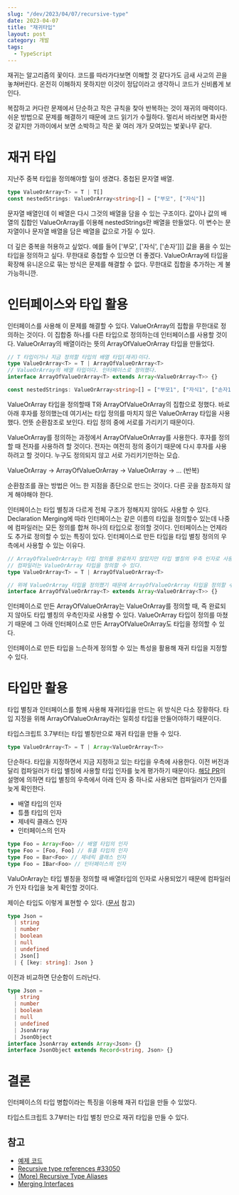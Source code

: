 ```yaml
---
slug: "/dev/2023/04/07/recursive-type"
date: 2023-04-07
title: "재귀타입"
layout: post
category: 개발
tags:
  - TypeScript
---
```


재귀는 알고리즘의 꽃이다. 코드를 따라가다보면 이해할 것 같다가도 금새 사고의 끈을 놓쳐버린다. 온전히 이해하지 못하지만 이것이 정답이라고 생각하니 코드가 신비롭게 보인다.

복잡하고 커다란 문제에서 단순하고 작은 규칙을 찾아 반복하는 것이 재귀의 매력이다. 쉬운 방법으로 문제를 해결하기 때문에 코드 읽기가 수월하다. 멀리서 바라보면 화사한 것 같지만 가까이에서 보면 소박하고 작은 꽃 여러 개가 모여있는 벛꽃나무 같다.

# 재귀 타입

지난주 중복 타입을 정의해야할 일이 생겼다. 중첩된 문자열 배열.

```ts
type ValueOrArray<T> = T | T[]
const nestedStrings: ValueOrArray<string>[] = ["부모", ["자식"]]
```

문자열 배열인데 이 배열은 다시 그것의 배열을 담을 수 있는 구조이다. 값이나 값의 배열의 집합인 ValueOrArray를 이용해 nestedStrings란 배열을 만들었다. 이 변수는 문자열이나 문자열 배열을 담은 배열을 값으로 가질 수 있다.

더 깊은 중복을 허용하고 싶었다. 예를 들어 ['부모', ['자식', ['손자']]] 값을 품을 수 있는 타입을 정의하고 싶다. 무한대로 중첩할 수 있으면 더 좋겠다. ValueOrArray에 타입을 확장해 유니온으로 묶는 방식은 문제를 해결할 수 없다. 무한대로 집합을 추가하는 게 불가능하니깐.

# 인터페이스와 타입 활용

인터페이스를 사용해 이 문제를 해결할 수 있다. ValueOrArray의 집합을 무한대로 정의하는 것이다. 이 집합중 하나를 다른 타입으로 정의하는데 인터페이스를 사용할 것이다. ValueOrArray의 배열이라는 뜻의 ArrayOfValueOrArray 타입을 만들었다.

```ts
// T 타입이거나 지금 정의할 타입의 배열 타입(재귀)이다.
type ValueOrArray<T> = T | ArrayOfValueOrArray<T>
// ValueOrArray의 배열 타입이다. 인터페이스로 정의했다.
interface ArrayOfValueOrArray<T> extends Array<ValueOrArray<T>> {}

const nestedStrings: ValueOrArray<string>[] = ["부모1", ["자식1", ["손자1"]]]
```

ValueOrArray<T> 타입을 정의할때 T와 ArrayOfValueOrArray<T>의 집합으로 정했다. 바로 아래 후자를 정의했는데 여기서는 타입 정의를 마치지 않은 ValueOrArray 타입을 사용했다. 언뜻 순환참조로 보인다. 타입 정의 중에 서로를 가리키기 때문이다.

ValueOrArray를 정의하는 과정에서 ArrayOfValueOrArray를 사용한다. 후자를 정의할 때 전자를 사용하려 할 것이다. 전자는 여전히 정의 중이기 때문에 다시 후자를 사용하려고 할 것이다. 누구도 정의되지 않고 서로 가리키기만하는 모습.

ValueOrArray → ArrayOfValueOrArray → ValueOrArray → ... (반복)

순환참조를 끊는 방법은 어느 한 지점을 종단으로 만드는 것이다. 다른 곳을 참조하지 않게 해야해야 한다.

인터페이스는 타입 별칭과 다르게 전체 구조가 정해지지 않아도 사용할 수 있다. Declaration Merging에 따라 인터페이스는 같은 이름의 타입을 정의할수 있는데 나중에 컴파일러는 모든 정의를 합쳐 하나의 타입으로 정의할 것이다. 인터페이스는 언제라도 추가로 정의할 수 있는 특징이 있다. 인터페이스로 만든 타입을 타입 별칭 정의의 우측에서 사용할 수 있는 이유다.

```ts
// ArrayOfValueOrArray는 타입 정의를 완료하지 않았지만 타입 별칭의 우측 인자로 사용할 수 있다.
// 컴파일러는 ValueOrArray 타입을 정의할 수 있다.
type ValueOrArray<T> = T | ArrayOfValueOrArray<T>

// 위에 ValueOrArray 타입을 정의했기 때문에 ArrayOfValueOrArray 타입을 정의할 수 있다.
interface ArrayOfValueOrArray<T> extends Array<ValueOrArray<T>> {}
```

인터페이스로 만든 ArrayOfValueOrArray는 ValueOrArray를 정의할 때, 즉 완료되지 않아도 타입 별칭의 우측인자로 사용할 수 있다. ValueOrArray 타입이 정의를 마쳤기 때문에 그 아래 인터페이스로 만든 ArrayOfValueOrArray도 타입을 정의할 수 있다.

인터페이스로 만든 타입을 느슨하게 정의할 수 있는 특성을 활용해 재귀 타입을 지정할 수 있다.

# 타입만 활용

타입 별칭과 인터페이스를 함께 사용해 재귀타입을 만드는 위 방식은 다소 장황하다. 타입 지정을 위해 ArrayOfValueOrArray라는 일회성 타입을 만들어야하기 때문이다.

타입스크립트 3.7부터는 타입 별칭만으로 재귀 타입을 만들 수 있다.

```ts
type ValueOrArray<T> = T | Array<ValueOrArray<T>>
```

단순하다. 타입을 지정하면서 지금 지정하고 있는 타입을 우측에 사용한다. 이전 버전과 달리 컴파일러가 타입 별칭에 사용할 타입 인자를 늦게 평가하기 때문이다. [해당 PR](https://github.com/microsoft/TypeScript/pull/33050)의 설명에 의하면 타입 별칭의 우측에서 아래 인자 중 하나로 사용되면 컴파일러가 인자를 늦게 확인한다.

- 배열 타입의 인자
- 튜플 타입의 인자
- 제네릭 클래스 인자
- 인터페이스의 인자

```ts
type Foo = Array<Foo> // 배열 타입의 인자
type Foo = [Foo, Foo] // 튜플 타입의 인자
type Foo = Bar<Foo> // 제네릭 클래스 인자
type Foo = IBar<Foo> // 인터페이스의 인자
```

ValuOrArray는 타입 별칭을 정의할 때 배열타입의 인자로 사용되었기 때문에 컴파일러가 인자 타입을 늦게 확인할 것이다.

제이슨 타입도 이렇게 표현할 수 있다. ([문서](https://www.typescriptlang.org/docs/handbook/release-notes/typescript-3-7.html#more-recursive-type-aliases) 참고)

```ts
type Json =
  | string
  | number
  | boolean
  | null
  | undefined
  | Json[]
  | { [key: string]: Json }
```

이전과 비교하면 단순함이 드러난다.

```ts
type Json =
  | string
  | number
  | boolean
  | null
  | undefined
  | JsonArray
  | JsonObject
interface JsonArray extends Array<Json> {}
interface JsonObject extends Record<string, Json> {}
```

# 결론

인터페이스의 타입 병합이라는 특징을 이용해 재귀 타입을 만들 수 있었다.

타입스트크립트 3.7부터는 타입 별칭 만으로 재귀 타입을 만들 수 있다.

## 참고

- [예제 코드](https://github.com/jeonghwan-kim/jeonghwan-kim.github.io-examples/tree/main/2023-04-07-recursive-type)
- [Recursive type references #33050](https://github.com/microsoft/TypeScript/pull/33050)
- [(More) Recursive Type Aliases](https://www.typescriptlang.org/docs/handbook/release-notes/typescript-3-7.html#more-recursive-type-aliases)
- [Merging Interfaces](https://www.typescriptlang.org/docs/handbook/declaration-merging.html#merging-interfaces)
